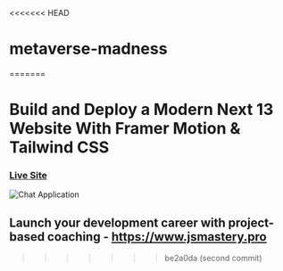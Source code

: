 <<<<<<< HEAD
# metaverse-madness
=======
# Build and Deploy a Modern Next 13 Website With Framer Motion & Tailwind CSS

### [Live Site](https://metaverse-sage-psi.vercel.app/)

![Chat Application](https://i.ibb.co/sbSHWH0/Thumbnail-1.png)

## Launch your development career with project-based coaching - https://www.jsmastery.pro
>>>>>>> be2a0da (second commit)
